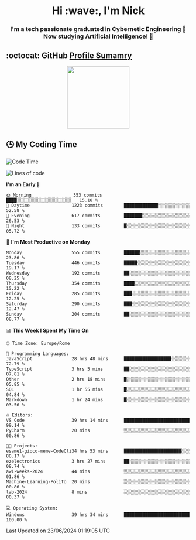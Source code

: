 <h1 align="center">Hi :wave:, I'm Nick</h1>

<h3 align="center">I'm a tech passionate graduated in Cybernetic Engineering 🤖<br>
Now studying Artificial Intelligence! 🧠</h3>


## :octocat: GitHub <a href="https://github.com/vn7n24fzkq/github-profile-summary-cards">Profile Sumamry</a>

<p align="center">
   <img style="height:170px;display:inline-block"  src="http://github-profile-summary-cards.vercel.app/api/cards/profile-details?username=CodeClimberNT&theme=github_dark" />
<!--    <img style="height:170px;display:inline-block"  src="http://github-profile-summary-cards.vercel.app/api/cards/repos-per-language?username=CodeClimberNT&theme=github_dark&exclude=" /> -->
</p>

 ## :clock3: My Coding Time 
 
<!--START_SECTION:waka-->
![Code Time](http://img.shields.io/badge/Code%20Time-329%20hrs%2042%20mins-blue)

![Lines of code](https://img.shields.io/badge/From%20Hello%20World%20I%27ve%20Written-2.8%20million%20lines%20of%20code-blue)

**I'm an Early 🐤** 

```text
🌞 Morning                353 commits         ████░░░░░░░░░░░░░░░░░░░░░   15.18 % 
🌆 Daytime                1223 commits        █████████████░░░░░░░░░░░░   52.58 % 
🌃 Evening                617 commits         ███████░░░░░░░░░░░░░░░░░░   26.53 % 
🌙 Night                  133 commits         █░░░░░░░░░░░░░░░░░░░░░░░░   05.72 % 
```
📅 **I'm Most Productive on Monday** 

```text
Monday                   555 commits         ██████░░░░░░░░░░░░░░░░░░░   23.86 % 
Tuesday                  446 commits         █████░░░░░░░░░░░░░░░░░░░░   19.17 % 
Wednesday                192 commits         ██░░░░░░░░░░░░░░░░░░░░░░░   08.25 % 
Thursday                 354 commits         ████░░░░░░░░░░░░░░░░░░░░░   15.22 % 
Friday                   285 commits         ███░░░░░░░░░░░░░░░░░░░░░░   12.25 % 
Saturday                 290 commits         ███░░░░░░░░░░░░░░░░░░░░░░   12.47 % 
Sunday                   204 commits         ██░░░░░░░░░░░░░░░░░░░░░░░   08.77 % 
```


📊 **This Week I Spent My Time On** 

```text
🕑︎ Time Zone: Europe/Rome

💬 Programming Languages: 
JavaScript               28 hrs 48 mins      ██████████████████░░░░░░░   72.79 % 
TypeScript               3 hrs 5 mins        ██░░░░░░░░░░░░░░░░░░░░░░░   07.81 % 
Other                    2 hrs 18 mins       █░░░░░░░░░░░░░░░░░░░░░░░░   05.85 % 
SQL                      1 hr 55 mins        █░░░░░░░░░░░░░░░░░░░░░░░░   04.84 % 
Markdown                 1 hr 24 mins        █░░░░░░░░░░░░░░░░░░░░░░░░   03.56 % 

🔥 Editors: 
VS Code                  39 hrs 14 mins      █████████████████████████   99.14 % 
PyCharm                  20 mins             ░░░░░░░░░░░░░░░░░░░░░░░░░   00.86 % 

🐱‍💻 Projects: 
esame1-gioco-meme-CodeCli34 hrs 53 mins      ██████████████████████░░░   88.17 % 
ezelectronics            3 hrs 27 mins       ██░░░░░░░░░░░░░░░░░░░░░░░   08.74 % 
aw1-weeks-2024           44 mins             ░░░░░░░░░░░░░░░░░░░░░░░░░   01.86 % 
Machine-Learning-PoliTo  20 mins             ░░░░░░░░░░░░░░░░░░░░░░░░░   00.86 % 
lab-2024                 8 mins              ░░░░░░░░░░░░░░░░░░░░░░░░░   00.37 % 

💻 Operating System: 
Windows                  39 hrs 34 mins      █████████████████████████   100.00 % 
```


 Last Updated on 23/06/2024 01:19:05 UTC
<!--END_SECTION:waka-->

